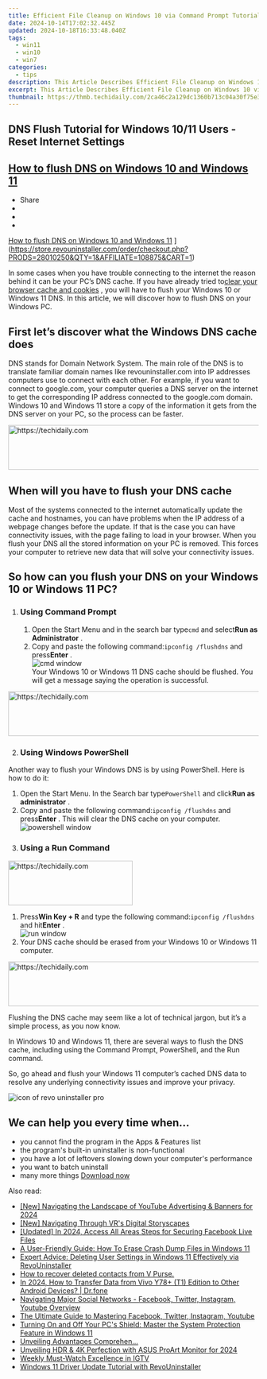 ```yaml
---
title: Efficient File Cleanup on Windows 10 via Command Prompt Tutorials
date: 2024-10-14T17:02:32.445Z
updated: 2024-10-18T16:33:48.040Z
tags:
  - win11
  - win10
  - win7
categories:
  - tips
description: This Article Describes Efficient File Cleanup on Windows 10 via Command Prompt Tutorials
excerpt: This Article Describes Efficient File Cleanup on Windows 10 via Command Prompt Tutorials
thumbnail: https://thmb.techidaily.com/2ca46c2a129dc1360b713c04a30f75e3e36c2cb0f971400d44a0a7430d69515d.jpg
---
```


## DNS Flush Tutorial for Windows 10/11 Users - Reset Internet Settings

## [How to flush DNS on Windows 10 and Windows 11](https://store.revouninstaller.com/order/checkout.php?PRODS=28010250&QTY=1&AFFILIATE=108875&CART=1)

* Share
* [](http://www.facebook.com/share.php?u=https://www.revouninstaller.com/blog/how-to-flush-dns-on-windows-10-and-windows-11/&title=How+to+flush+DNS+on+Windows+10+and+Windows+11)
* [](https://twitter.com/intent/tweet?text=How+to+flush+DNS+on+Windows+10+and+Windows+11&url=https://www.revouninstaller.com/blog/how-to-flush-dns-on-windows-10-and-windows-11/ "Click to share on Twitter")
* [](https://store.revouninstaller.com/order/checkout.php?PRODS=28010250&QTY=1&AFFILIATE=108875&CART=1)

[How to flush DNS on Windows 10 and Windows 11](https://f057a20f961f56a72089-b74530d2d26278124f446233f95622ef.ssl.cf1.rackcdn.com/site/blog/flush-dns-windows/flush-dns-on-windows-10-11-cover.png) ](https://store.revouninstaller.com/order/checkout.php?PRODS=28010250&QTY=1&AFFILIATE=108875&CART=1)

 In some cases when you have trouble connecting to the internet the reason behind it can be your PC’s DNS cache. If you have already tried to[clear your browser cache and cookies](https://store.revouninstaller.com/order/checkout.php?PRODS=28010250&QTY=1&AFFILIATE=108875&CART=1) , you will have to flush your Windows 10 or Windows 11 DNS. In this article, we will discover how to flush DNS on your Windows PC.

## First let’s discover what the Windows DNS cache does

 DNS stands for Domain Network System. The main role of the DNS is to translate familiar domain names like revouninstaller.com into IP addresses computers use to connect with each other. For example, if you want to connect to google.com, your computer queries a DNS server on the internet to get the corresponding IP address connected to the google.com domain. Windows 10 and Windows 11 store a copy of the information it gets from the DNS server on your PC, so the process can be faster.

<!-- affiliate ads begin -->
<a href="https://appsumo.8odi.net/c/5597632/2037334/7443" target="_top" id="2037334">
  <img src="//a.impactradius-go.com/display-ad/7443-2037334" border="0" alt="https://techidaily.com" width="728" height="90"/>
</a>
<img height="0" width="0" src="https://appsumo.8odi.net/i/5597632/2037334/7443" style="position:absolute;visibility:hidden;" border="0" />
<!-- affiliate ads end -->

## When will you have to flush your DNS cache

 Most of the systems connected to the internet automatically update the cache and hostnames, you can have problems when the IP address of a webpage changes before the update. If that is the case you can have connectivity issues, with the page failing to load in your browser. When you flush your DNS all the stored information on your PC is removed. This forces your computer to retrieve new data that will solve your connectivity issues.

## So how can you flush your DNS on your Windows 10 or Windows 11 PC?

1. ### Using Command Prompt  

   1. Open the Start Menu and in the search bar type`cmd` and select**Run as Administrator** .  
   2. Copy and paste the following command:`ipconfig /flushdns` and press**Enter** .  
   ![cmd window](https://f057a20f961f56a72089-b74530d2d26278124f446233f95622ef.ssl.cf1.rackcdn.com/site/blog/flush-dns-windows/method-1-command-prompt.png)  
 Your Windows 10 or Windows 11 DNS cache should be flushed. You will get a message saying the operation is successful.

<!-- affiliate ads begin -->
<a href="https://appsumo.8odi.net/c/5597632/2100534/7443" target="_top" id="2100534">
  <img src="//a.impactradius-go.com/display-ad/7443-2100534" border="0" alt="https://techidaily.com" width="728" height="90"/>
</a>
<img height="0" width="0" src="https://appsumo.8odi.net/i/5597632/2100534/7443" style="position:absolute;visibility:hidden;" border="0" />
<!-- affiliate ads end -->

2. ### Using Windows PowerShell  

 Another way to flush your Windows DNS is by using PowerShell. Here is how to do it:  

   1. Open the Start Menu. In the Search bar type`PowerShell` and click**Run as administrator** .  
   2. Copy and paste the following command:`ipconfig /flushdns` and press**Enter** . This will clear the DNS cache on your computer.  
   ![powershell window](https://f057a20f961f56a72089-b74530d2d26278124f446233f95622ef.ssl.cf1.rackcdn.com/site/blog/flush-dns-windows/method-2-powershell.png)
   3. ### Using a Run Command  

<!-- affiliate ads begin -->
<a href="https://aligracehair.sjv.io/c/5597632/2135354/19272" target="_top" id="2135354">
  <img src="//a.impactradius-go.com/display-ad/19272-2135354" border="0" alt="https://techidaily.com" width="250" height="90"/>
</a>
<img height="0" width="0" src="https://aligracehair.sjv.io/i/5597632/2135354/19272" style="position:absolute;visibility:hidden;" border="0" />
<!-- affiliate ads end -->

   1. Press**Win Key + R** and type the following command:`ipconfig /flushdns` and hit**Enter** .  
   ![run window](https://f057a20f961f56a72089-b74530d2d26278124f446233f95622ef.ssl.cf1.rackcdn.com/site/blog/flush-dns-windows/method-3-run.png)  
   2. Your DNS cache should be erased from your Windows 10 or Windows 11 computer.

<!-- affiliate ads begin -->
<a href="https://ephamedtechinc.pxf.io/c/5597632/2137213/26400" target="_top" id="2137213">
  <img src="//a.impactradius-go.com/display-ad/26400-2137213" border="0" alt="https://techidaily.com" width="728" height="90"/>
</a>
<img height="0" width="0" src="https://ephamedtechinc.pxf.io/i/5597632/2137213/26400" style="position:absolute;visibility:hidden;" border="0" />
<!-- affiliate ads end -->

 Flushing the DNS cache may seem like a lot of technical jargon, but it’s a simple process, as you now know.

 In Windows 10 and Windows 11, there are several ways to flush the DNS cache, including using the Command Prompt, PowerShell, and the Run command.

 So, go ahead and flush your Windows 11 computer’s cached DNS data to resolve any underlying connectivity issues and improve your privacy.

![icon of revo uninstaller pro](https://f057a20f961f56a72089-b74530d2d26278124f446233f95622ef.ssl.cf1.rackcdn.com/site/icons/rup5-64.png)

## We can help you every time when…

* you cannot find the program in the Apps & Features list
* the program's built-in uninstaller is non-functional
* you have a lot of leftovers slowing down your computer's performance
* you want to batch uninstall
* many more things
[Download now](https://store.revouninstaller.com/order/checkout.php?PRODS=28010250&QTY=1&AFFILIATE=108875&CART=1)

<ins class="adsbygoogle"
     style="display:block"
     data-ad-format="autorelaxed"
     data-ad-client="ca-pub-7571918770474297"
     data-ad-slot="1223367746"></ins>

<ins class="adsbygoogle"
     style="display:block"
     data-ad-client="ca-pub-7571918770474297"
     data-ad-slot="8358498916"
     data-ad-format="auto"
     data-full-width-responsive="true"></ins>

<span class="atpl-alsoreadstyle">Also read:</span>
<div><ul>
<li><a href="https://youtube-tips.techidaily.com/avigating-the-landscape-of-youtube-advertising-and-banners-for-2024/"><u>[New] Navigating the Landscape of YouTube Advertising & Banners for 2024</u></a></li>
<li><a href="https://extra-skills.techidaily.com/new-navigating-through-vrs-digital-storyscapes/"><u>[New] Navigating Through VR's Digital Storyscapes</u></a></li>
<li><a href="https://facebook-video-content.techidaily.com/updated-in-2024-access-all-areas-steps-for-securing-facebook-live-files/"><u>[Updated] In 2024, Access All Areas Steps for Securing Facebook Live Files</u></a></li>
<li><a href="https://win-forum.techidaily.com/a-user-friendly-guide-how-to-erase-crash-dump-files-in-windows-11/"><u>A User-Friendly Guide: How To Erase Crash Dump Files in Windows 11</u></a></li>
<li><a href="https://win-forum.techidaily.com/expert-advice-deleting-user-settings-in-windows-11-effectively-via-revouninstaller/"><u>Expert Advice: Deleting User Settings in Windows 11 Effectively via RevoUninstaller</u></a></li>
<li><a href="https://blog-min.techidaily.com/how-to-recover-deleted-contacts-from-v-purse-by-fonelab-android-recover-contacts/"><u>How to recover deleted contacts from V Purse.</u></a></li>
<li><a href="https://android-transfer.techidaily.com/in-2024-how-to-transfer-data-from-vivo-y78plus-t1-edition-to-other-android-devices-drfone-by-drfone-transfer-from-android-transfer-from-android/"><u>In 2024, How to Transfer Data from Vivo Y78+ (T1) Edition to Other Android Devices? | Dr.fone</u></a></li>
<li><a href="https://win-forum.techidaily.com/navigating-major-social-networks-facebook-twitter-instagram-youtube-overview/"><u>Navigating Major Social Networks - Facebook, Twitter, Instagram, Youtube Overview</u></a></li>
<li><a href="https://win-forum.techidaily.com/the-ultimate-guide-to-mastering-facebook-twitter-instagram-youtube/"><u>The Ultimate Guide to Mastering Facebook, Twitter, Instagram, Youtube</u></a></li>
<li><a href="https://win-awesome.techidaily.com/turning-on-and-off-your-pcs-shield-master-the-system-protection-feature-in-windows-11/"><u>Turning On and Off Your PC's Shield: Master the System Protection Feature in Windows 11</u></a></li>
<li><a href="https://remote-screen-capture.techidaily.com/1715701059447-unveiling-advantages-comprehen/"><u>Unveiling Advantages Comprehen...</u></a></li>
<li><a href="https://fox-hovers.techidaily.com/unveiling-hdr-and-4k-perfection-with-asus-proart-monitor-for-2024/"><u>Unveiling HDR & 4K Perfection with ASUS ProArt Monitor for 2024</u></a></li>
<li><a href="https://instagram-video-recordings.techidaily.com/weekly-must-watch-excellence-in-igtv/"><u>Weekly Must-Watch Excellence in IGTV</u></a></li>
<li><a href="https://win-forum.techidaily.com/windows-11-driver-update-tutorial-with-revouninstaller/"><u>Windows 11 Driver Update Tutorial with RevoUninstaller</u></a></li>
</ul></div>

